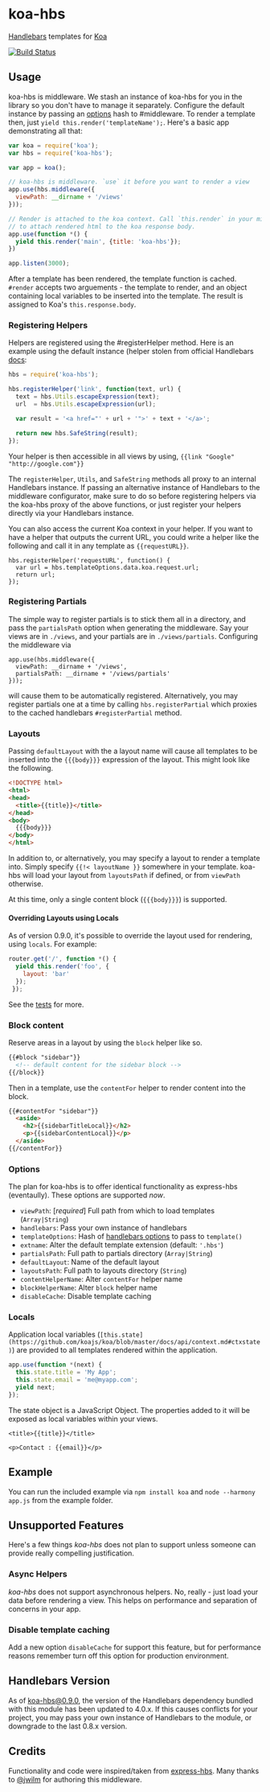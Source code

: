 [koa]:https://github.com/koajs/koa/
[handlebars]:http://handlebarsjs.com
koa-hbs
=======

[Handlebars][handlebars] templates for [Koa][koa]

[![Build Status][travis-badge]][repo-url]

## Usage
koa-hbs is middleware. We stash an instance of koa-hbs for you in the library
so you don't have to manage it separately. Configure the default instance by
passing an [options](#options) hash to #middleware. To render a template then,
just `yield this.render('templateName');`. Here's a basic app demonstrating all that:

```javascript
var koa = require('koa');
var hbs = require('koa-hbs');

var app = koa();

// koa-hbs is middleware. `use` it before you want to render a view
app.use(hbs.middleware({
  viewPath: __dirname + '/views'
}));

// Render is attached to the koa context. Call `this.render` in your middleware
// to attach rendered html to the koa response body.
app.use(function *() {
  yield this.render('main', {title: 'koa-hbs'});
})

app.listen(3000);
```

After a template has been rendered, the template function is cached. `#render`
accepts two arguements - the template to render, and an object containing local
variables to be inserted into the template. The result is assigned to Koa's
`this.response.body`.

### Registering Helpers
Helpers are registered using the #registerHelper method. Here is an example
using the default instance (helper stolen from official Handlebars
[docs](http://handlebarsjs.com):

```javascript
hbs = require('koa-hbs');

hbs.registerHelper('link', function(text, url) {
  text = hbs.Utils.escapeExpression(text);
  url  = hbs.Utils.escapeExpression(url);

  var result = '<a href="' + url + '">' + text + '</a>';

  return new hbs.SafeString(result);
});
```
Your helper is then accessible in all views by using, `{{link "Google" "http://google.com"}}`

The `registerHelper`, `Utils`, and `SafeString` methods all proxy to an
internal Handlebars instance. If passing an alternative instance of
Handlebars to the middleware configurator, make sure to do so before
registering helpers via the koa-hbs proxy of the above functions, or
just register your helpers directly via your Handlebars instance.

You can also access the current Koa context in your helper. If you want to have
a helper that outputs the current URL, you could write a helper like the following
and call it in any template as `{{requestURL}}`.

```
hbs.registerHelper('requestURL', function() {
  var url = hbs.templateOptions.data.koa.request.url;
  return url;
});
```

### Registering Partials
The simple way to register partials is to stick them all in a directory, and
pass the `partialsPath` option when generating the middleware. Say your views
are in `./views`, and your partials are in `./views/partials`. Configuring the
middleware via

```
app.use(hbs.middleware({
  viewPath: __dirname + '/views',
  partialsPath: __dirname + '/views/partials'
}));
```

will cause them to be automatically registered. Alternatively, you may register
partials one at a time by calling `hbs.registerPartial` which proxies to the
cached handlebars `#registerPartial` method.

### Layouts
Passing `defaultLayout` with the a layout name will cause all templates to be
inserted into the `{{{body}}}` expression of the layout. This might look like
the following.

```html
<!DOCTYPE html>
<html>
<head>
  <title>{{title}}</title>
</head>
<body>
  {{{body}}}
</body>
</html>
```

In addition to, or alternatively, you may specify a layout to render a template
into. Simply specify `{{!< layoutName }}` somewhere in your template. koa-hbs
will load your layout from `layoutsPath` if defined, or from `viewPath`
otherwise.

At this time, only a single content block (`{{{body}}}`) is supported.

#### Overriding Layouts using Locals

As of version 0.9.0, it's possible to override the layout used for rendering,
using `locals`. For example:

```js
router.get('/', function *() {
  yield this.render('foo', {
    layout: 'bar'
  });
 });
 ```

See the [tests](https://github.com/gilt/koa-hbs/blob/master/test/app/index.js#L44)
for more.

### Block content
Reserve areas in a layout by using the `block` helper like so.

```html
{{#block "sidebar"}}
  <!-- default content for the sidebar block -->
{{/block}}
```

Then in a template, use the `contentFor` helper to render content into the
block.

```html
{{#contentFor "sidebar"}}
  <aside>
    <h2>{{sidebarTitleLocal}}</h2>
    <p>{{sidebarContentLocal}}</p>
  </aside>
{{/contentFor}}
```

### Options
The plan for koa-hbs is to offer identical functionality as express-hbs
(eventaully). These options are supported _now_.

- `viewPath`: [_required_] Full path from which to load templates
  (`Array|String`)
- `handlebars`: Pass your own instance of handlebars
- `templateOptions`: Hash of
  [handlebars options](http://handlebarsjs.com/execution.html#Options) to pass
  to `template()`
- `extname`: Alter the default template extension (default: `'.hbs'`)
- `partialsPath`: Full path to partials directory (`Array|String`)
- `defaultLayout`: Name of the default layout
- `layoutsPath`: Full path to layouts directory (`String`)
- `contentHelperName`: Alter `contentFor` helper name
- `blockHelperName`: Alter `block` helper name
- `disableCache`: Disable template caching

### Locals

Application local variables (```[this.state](https://github.com/koajs/koa/blob/master/docs/api/context.md#ctxstate)```) are provided to all templates rendered within the application.

```javascript
app.use(function *(next) {
  this.state.title = 'My App';
  this.state.email = 'me@myapp.com';
  yield next;
});
```

The state object is a JavaScript Object. The properties added to it will be
exposed as local variables within your views.

```
<title>{{title}}</title>

<p>Contact : {{email}}</p>
```

## Example
You can run the included example via `npm install koa` and
`node --harmony app.js` from the example folder.

## Unsupported Features

Here's a few things _koa-hbs_ does not plan to support unless someone can
provide really compelling justification.

### Async Helpers
_koa-hbs_ does not support asynchronous helpers. No, really - just load your
data before rendering a view. This helps on performance and separation of
concerns in your app.

### Disable template caching
Add a new option `disableCache` for support this feature, but for performance
reasons remember turn off this option for production environment.

## Handlebars Version

As of koa-hbs@0.9.0, the version of the Handlebars dependency bundled with this
module has been updated to 4.0.x. If this causes conflicts for your project, you
may pass your own instance of Handlebars to the module, or downgrade to the last
0.8.x version.

## Credits
Functionality and code were inspired/taken from
[express-hbs](https://github.com/barc/express-hbs/).
Many thanks to [@jwilm](https://github.com/jwilm) for authoring this middleware.

[travis-badge]: https://travis-ci.org/gilt/koa-hbs.png?branch=master
[repo-url]: https://travis-ci.org/gilt/koa-hbs
